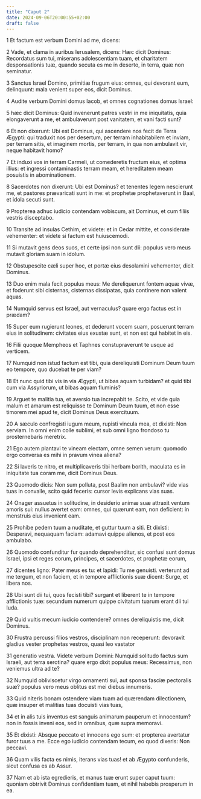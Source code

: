 ```yaml
---
title: "Caput 2"
date: 2024-09-06T20:00:55+02:00
draft: false
---
```



1 Et factum est verbum Domini ad me, dicens:

2 Vade, et clama in auribus Ierusalem, dicens: Hæc dicit Dominus: Recordatus sum tui, miserans adolescentiam tuam, et charitatem desponsationis tuæ, quando secuta es me in deserto, in terra, quæ non seminatur.

3 Sanctus Israel Domino, primitiæ frugum eius: omnes, qui devorant eum, delinquunt: mala venient super eos, dicit Dominus.

4 Audite verbum Domini domus Iacob, et omnes cognationes domus Israel:

5 hæc dicit Dominus: Quid invenerunt patres vestri in me iniquitatis, quia elongaverunt a me, et ambulaverunt post vanitatem, et vani facti sunt?

6 Et non dixerunt: Ubi est Dominus, qui ascendere nos fecit de Terra Ægypti: qui traduxit nos per desertum, per terram inhabitabilem et inviam, per terram sitis, et imaginem mortis, per terram, in qua non ambulavit vir, neque habitavit homo?

7 Et induxi vos in terram Carmeli, ut comederetis fructum eius, et optima illius: et ingressi contaminastis terram meam, et hereditatem meam posuistis in abominationem.

8 Sacerdotes non dixerunt: Ubi est Dominus? et tenentes legem nescierunt me, et pastores prævaricati sunt in me: et prophetæ prophetaverunt in Baal, et idola secuti sunt.

9 Propterea adhuc iudicio contendam vobiscum, ait Dominus, et cum filiis vestris disceptabo.

10 Transite ad insulas Cethim, et videte: et in Cedar mittite, et considerate vehementer: et videte si factum est huiuscemodi.

11 Si mutavit gens deos suos, et certe ipsi non sunt dii: populus vero meus mutavit gloriam suam in idolum.

12 Obstupescite cæli super hoc, et portæ eius desolamini vehementer, dicit Dominus.

13 Duo enim mala fecit populus meus: Me dereliquerunt fontem aquæ vivæ, et foderunt sibi cisternas, cisternas dissipatas, quia continere non valent aquas.

14 Numquid servus est Israel, aut vernaculus? quare ergo factus est in prædam?

15 Super eum rugierunt leones, et dederunt vocem suam, posuerunt terram eius in solitudinem: civitates eius exustæ sunt, et non est qui habitet in eis.

16 Filii quoque Mempheos et Taphnes constupraverunt te usque ad verticem.

17 Numquid non istud factum est tibi, quia dereliquisti Dominum Deum tuum eo tempore, quo ducebat te per viam?

18 Et nunc quid tibi vis in via Ægypti, ut bibas aquam turbidam? et quid tibi cum via Assyriorum, ut bibas aquam fluminis?

19 Arguet te malitia tua, et aversio tua increpabit te. Scito, et vide quia malum et amarum est reliquisse te Dominum Deum tuum, et non esse timorem mei apud te, dicit Dominus Deus exercituum.

20 A sæculo confregisti iugum meum, rupisti vincula mea, et dixisti: Non serviam. In omni enim colle sublimi, et sub omni ligno frondoso tu prosternebaris meretrix.

21 Ego autem plantavi te vineam electam, omne semen verum: quomodo ergo conversa es mihi in pravum vinea aliena?

22 Si laveris te nitro, et multiplicaveris tibi herbam borith, maculata es in iniquitate tua coram me, dicit Dominus Deus.

23 Quomodo dicis: Non sum polluta, post Baalim non ambulavi? vide vias tuas in convalle, scito quid feceris: cursor levis explicans vias suas.

24 Onager assuetus in solitudine, in desiderio animæ suæ attraxit ventum amoris sui: nullus avertet eam: omnes, qui quærunt eam, non deficient: in menstruis eius invenient eam.

25 Prohibe pedem tuum a nuditate, et guttur tuum a siti. Et dixisti: Desperavi, nequaquam faciam: adamavi quippe alienos, et post eos ambulabo.

26 Quomodo confunditur fur quando deprehenditur, sic confusi sunt domus Israel, ipsi et reges eorum, principes, et sacerdotes, et prophetæ eorum,

27 dicentes ligno: Pater meus es tu: et lapidi: Tu me genuisti. verterunt ad me tergum, et non faciem, et in tempore afflictionis suæ dicent: Surge, et libera nos.

28 Ubi sunt dii tui, quos fecisti tibi? surgant et liberent te in tempore afflictionis tuæ: secundum numerum quippe civitatum tuarum erant dii tui Iuda.

29 Quid vultis mecum iudicio contendere? omnes dereliquistis me, dicit Dominus.

30 Frustra percussi filios vestros, disciplinam non receperunt: devoravit gladius vester prophetas vestros, quasi leo vastator

31 generatio vestra. Videte verbum Domini: Numquid solitudo factus sum Israeli, aut terra serotina? quare ergo dixit populus meus: Recessimus, non veniemus ultra ad te?

32 Numquid obliviscetur virgo ornamenti sui, aut sponsa fasciæ pectoralis suæ? populus vero meus oblitus est mei diebus innumeris.

33 Quid niteris bonam ostendere viam tuam ad quærendam dilectionem, quæ insuper et malitias tuas docuisti vias tuas,

34 et in alis tuis inventus est sanguis animarum pauperum et innocentum? non in fossis inveni eos, sed in omnibus, quæ supra memoravi.

35 Et dixisti: Absque peccato et innocens ego sum: et propterea avertatur furor tuus a me. Ecce ego iudicio contendam tecum, eo quod dixeris: Non peccavi.

36 Quam vilis facta es nimis, iterans vias tuas! et ab Ægypto confunderis, sicut confusa es ab Assur.

37 Nam et ab ista egredieris, et manus tuæ erunt super caput tuum: quoniam obtrivit Dominus confidentiam tuam, et nihil habebis prosperum in ea.

